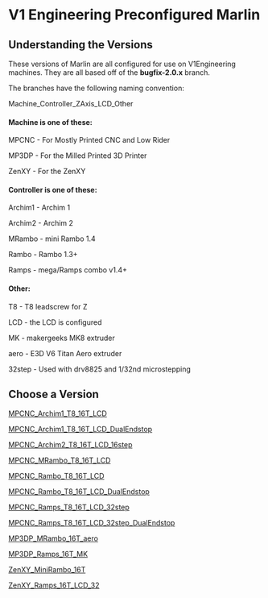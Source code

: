 # V1 Engineering Preconfigured Marlin

## Understanding the Versions

These versions of Marlin are all configured for use on V1Engineering machines. They are all based
off of the **bugfix-2.0.x** branch.

The branches have the following naming convention:

Machine_Controller_ZAxis_LCD_Other

#### Machine is one of these:

MPCNC - For Mostly Printed CNC and Low Rider

MP3DP - For the Milled Printed 3D Printer

ZenXY - For the ZenXY

#### Controller is one of these:

Archim1 - Archim 1

Archim2 - Archim 2

MRambo - mini Rambo 1.4

Rambo - Rambo 1.3+

Ramps - mega/Ramps combo v1.4+

#### Other:

T8 - T8 leadscrew for Z

LCD - the LCD is configured

MK - makergeeks MK8 extruder

aero - E3D V6 Titan Aero extruder

32step - Used with drv8825 and 1/32nd microstepping

## Choose a Version

[MPCNC_Archim1_T8_16T_LCD](https://github.com/Allted/Marlin/archive/MPCNC_Archim1_T8_16T_LCD.zip)

[MPCNC_Archim1_T8_16T_LCD_DualEndstop](https://github.com/Allted/Marlin/archive/MPCNC_Archim1_T8_16T_LCD_DualEndstop.zip)

[MPCNC_Archim2_T8_16T_LCD_16step](https://github.com/Allted/Marlin/archive/MPCNC_Archim2_T8_16T_LCD_16step.zip)


[MPCNC_MRambo_T8_16T_LCD](https://github.com/Allted/Marlin/archive/MPCNC_MRambo_T8_16T_LCD.zip)

[MPCNC_Rambo_T8_16T_LCD](https://github.com/Allted/Marlin/archive/MPCNC_Rambo_T8_16T_LCD.zip)

[MPCNC_Rambo_T8_16T_LCD_DualEndstop](https://github.com/Allted/Marlin/archive/MPCNC_Rambo_T8_16T_LCD_DualEndstop.zip)


[MPCNC_Ramps_T8_16T_LCD_32step](https://github.com/Allted/Marlin/archive/MPCNC_Ramps_T8_16T_LCD_32step.zip)

[MPCNC_Ramps_T8_16T_LCD_32step_DualEndstop](https://github.com/Allted/Marlin/archive/MPCNC_Ramps_T8_16T_LCD_32step_DualEndstop.zip)





[MP3DP_MRambo_16T_aero](https://github.com/Allted/Marlin/archive/MP3DP_MRambo_16T_aero.zip)

[MP3DP_Ramps_16T_MK](https://github.com/Allted/Marlin/archive/MP3DP_Ramps_16T_MK.zip)





[ZenXY_MiniRambo_16T](https://github.com/Allted/Marlin/archive/ZenXY_MiniRambo_16T.zip)

[ZenXY_Ramps_16T_LCD_32](https://github.com/Allted/Marlin/archive/ZenXY_Ramps_16T_LCD_32.zip)



